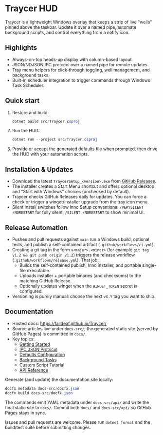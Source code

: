 # Traycer HUD

Traycer is a lightweight Windows overlay that keeps a strip of live "wells" pinned above the taskbar. Update it over a named pipe, automate background scripts, and control everything from a notify icon.

## Highlights

- Always-on-top heads-up display with column-based layout.
- JSON/NDJSON IPC protocol over a named pipe for remote updates.
- Tray menu helpers for click-through toggling, well management, and background tasks.
- Built-in scheduler integration to trigger commands through Windows Task Scheduler.

## Quick start

1. Restore and build:
   ```powershell
   dotnet build src/Traycer.csproj
   ```
2. Run the HUD:
   ```powershell
   dotnet run --project src/Traycer.csproj
   ```
3. Provide or accept the generated defaults file when prompted, then drive the HUD with your automation scripts.

## Installation & Updates

- Download the latest `TraycerSetup_<version>.exe` from [GitHub Releases](https://github.com/falldeaf/Traycer/releases).
- The installer creates a Start Menu shortcut and offers optional desktop and "Start with Windows" choices (unchecked by default).
- Traycer checks GitHub Releases daily for updates. You can force a check or trigger a winget/installer upgrade from the tray icon menu.
- Silent install switches follow Inno Setup conventions: `/VERYSILENT /NORESTART` for fully silent, `/SILENT /NORESTART` to show minimal UI.

## Release Automation

- Pushes and pull requests against `main` run a Windows build, optional tests, and publish a self-contained artifact (`.github/workflows/ci.yml`).
- Creating a git tag in the form `v<major>.<minor>` (for example `git tag v1.2 && git push origin v1.2`) triggers the release workflow (`.github/workflows/release.yml`). That job:
  - Builds the self-contained publish, Inno installer, and portable single-file executable.
  - Uploads installer + portable binaries (and checksums) to the matching GitHub Release.
  - Optionally updates winget when the `WINGET_TOKEN` secret is configured.
- Versioning is purely manual: choose the next `vX.Y` tag you want to ship.

## Documentation

- Hosted docs: <https://falldeaf.github.io/Traycer/>
- Source articles live under `docs-src/`; the generated static site (served by GitHub Pages) is committed in `docs/`.
- Key topics:
  - [Getting Started](https://falldeaf.github.io/Traycer/articles/getting-started.html)
  - [IPC JSON Protocol](https://falldeaf.github.io/Traycer/articles/ipc-protocol.html)
  - [Defaults Configuration](https://falldeaf.github.io/Traycer/articles/defaults.html)
  - [Background Tasks](https://falldeaf.github.io/Traycer/articles/tasks.html)
  - [Custom Script Tutorial](https://falldeaf.github.io/Traycer/articles/custom-scripts.html)
  - [API Reference](https://falldeaf.github.io/Traycer/api/)

Generate (and update) the documentation site locally:

```powershell
docfx metadata docs-src/docfx.json
docfx build docs-src/docfx.json
```

The commands emit YAML metadata under `docs-src/api/` and write the final static site to `docs/`. Commit both `docs/` and `docs-src/api/` so GitHub Pages stays in sync.

Issues and pull requests are welcome. Please run `dotnet format` and the build/test suite before submitting changes.


